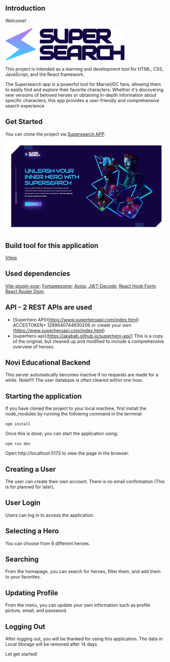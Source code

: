 
## Introduction
Welcome!

![Logo supersearch](src/assets/logo-super-search.svg)

This project is intended as a learning and development tool for HTML, CSS, JavaScript, and the React framework.

The Supersearch app is a powerful tool for Marvel/DC fans, allowing them to easily find and explore their favorite characters. Whether it's discovering new versions of beloved heroes or obtaining in-depth information about specific characters, this app provides a user-friendly and comprehensive search experience

## Get Started
You can clone the project via [Supersearch APP](https://github.com/PlainVisual/super-search-application).

![De splashscreen](src/assets/screenshot/Landings-page.jpg)

## Build tool for this application
[Vitejs](https://vitejs.dev/guide/)

## Used dependencies
[Vite-plugin-svgr](https://www.npmjs.com/package/vite-plugin-svgr);
[Fontawesome](https://dev.to/davidemaye/how-to-set-up-font-awesome-in-react-5a8d);
[Axios](https://www.npmjs.com/package/axios);
[JWT-Decode](https://www.npmjs.com/package/jwt-decode);
[React Hook Form](https://www.npmjs.com/package/react-hook-form);
[React Router Dom](https://www.npmjs.com/package/react-router-dom);

## API - 2 REST APIs are used
* [Superhero API}(https://www.superheroapi.com/index.html)
ACCESTOKEN= 1289640744930206 or create your own (https://www.superheroapi.com/index.html)
* [superhero-api}(https://akabab.github.io/superhero-api/) This is a copy of the original, but cleaned up and modified to include a comprehensive overview of heroes.

## Novi Educational Backend
This server automatically becomes inactive if no requests are made for a while. Note!!!! The user database is often cleared within one hour.

## Starting the application
If you have cloned the project to your local machine, first install the node_modules by running the following command in the terminal:

`npm install`

Once this is done, you can start the application using:

`npm run dev`

Open http://localhost:5173 to view the page in the browser. 

## Creating a User
The user can create their own account. There is no email confirmation (This is for planned for later).
## User Login
Users can log in to access the application.
## Selecting a Hero
You can choose from 6 different heroes.
## Searching
From the homepage, you can search for heroes, filter them, and add them to your favorites.
## Updating Profile
From the menu, you can update your own information such as profile picture, email, and password.
## Logging Out
After logging out, you will be thanked for using this application. The data in Local Storage will be removed after 14 days.

Let get started!